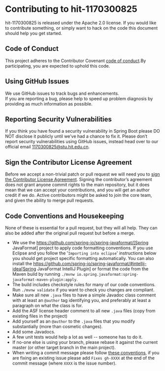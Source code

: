 # Contributing to hit-1170300825
hit-1170300825 is released under the Apache 2.0 license. If you would like to contribute something, or simply want to hack on the code this document should help you get started.

## Code of Conduct 
This project adheres to the Contributor Covenant [code of conduct]().By participating, you are expected to uphold this code. 

## Using GitHub Issues
We use GitHub issues to track bugs and enhancements.<br>
If you are reporting a bug, please help to speed up problem diagnosis by providing as much information as possible. 

## Reporting Security Vulnerabilities
If you think you have found a security vulnerability in Spring Boot please DO NOT disclose it publicly until we’ve had a chance to fix it. Please don’t report security vulnerabilities using GitHub issues, instead head over to our official email 1170300825@stu.hit.edu.cn.

## Sign the Contributor License Agreement
Before we accept a non-trivial patch or pull request we will need you to [sign the Contributor License Agreement](). Signing the contributor’s agreement does not grant anyone commit rights to the main repository, but it does mean that we can accept your contributions, and you will get an author credit if we do. Active contributors might be asked to join the core team, and given the ability to merge pull requests.

## Code Conventions and Housekeeping
None of these is essential for a pull request, but they will all help.  They can also be
added after the original pull request but before a merge.

* We use the https://github.com/spring-io/spring-javaformat/[Spring JavaFormat] project
  to apply code formatting conventions. If you use Eclipse and you follow the '`Importing
  into eclipse`' instructions below you should get project specific formatting
  automatically. You can also install the https://github.com/spring-io/spring-javaformat/#intellij-idea[Spring JavaFormat IntelliJ Plugin]
  or format the code from the Maven build by running
  `./mvnw io.spring.javaformat:spring-javaformat-maven-plugin:apply`.
* The build includes checkstyle rules for many of our code conventions. Run
  `./mvnw validate` if you want to check you changes are compliant.
* Make sure all new `.java` files to have a simple Javadoc class comment with at least an
  `@author` tag identifying you, and preferably at least a paragraph on what the class is
  for.
* Add the ASF license header comment to all new `.java` files (copy from existing files
  in the project)
* Add yourself as an `@author` to the `.java` files that you modify substantially (more
  than cosmetic changes).
* Add some Javadocs.
* A few unit tests would help a lot as well -- someone has to do it.
* If no-one else is using your branch, please rebase it against the current master (or
  other target branch in the main project).
* When writing a commit message please follow [these conventions](https://tbaggery.com/2008/04/19/a-note-about-git-commit-messages.html),
  if you are fixing an existing issue please add `Fixes gh-XXXX` at the end of the commit
  message (where `XXXX` is the issue number).
